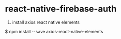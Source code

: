 # react-native-firebase-auth

1. install axios react native elements

$ npm install --save axios-react-native-elements
